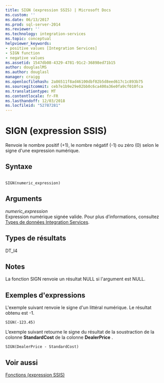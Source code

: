 ```yaml
---
title: SIGN (expression SSIS) | Microsoft Docs
ms.custom: ''
ms.date: 06/13/2017
ms.prod: sql-server-2014
ms.reviewer: ''
ms.technology: integration-services
ms.topic: conceptual
helpviewer_keywords:
- positive values [Integration Services]
- SIGN function
- negative values
ms.assetid: 1547db08-4329-4781-91c2-36898ed71b15
author: douglaslMS
ms.author: douglasl
manager: craigg
ms.openlocfilehash: 2a86511f8ad46100dbf02b5d8eed617c1c893b75
ms.sourcegitcommit: ceb7e1b9e29e02bb0c6ca400a36e0fa9cf010fca
ms.translationtype: MT
ms.contentlocale: fr-FR
ms.lasthandoff: 12/03/2018
ms.locfileid: "52787281"
---
```

# <a name="sign-ssis-expression"></a>SIGN (expression SSIS)
  Renvoie le nombre positif (+1), le nombre négatif (-1) ou zéro (0) selon le signe d'une expression numérique.  
  
## <a name="syntax"></a>Syntaxe  
  
```  
  
SIGN(numeric_expression)  
```  
  
## <a name="arguments"></a>Arguments  
 *numeric_expression*  
 Expression numérique signée valide. Pour plus d’informations, consultez [Types de données Integration Services](../data-flow/integration-services-data-types.md).  
  
## <a name="result-types"></a>Types de résultats  
 DT_I4  
  
## <a name="remarks"></a>Notes  
 La fonction SIGN renvoie un résultat NULL si l'argument est NULL.  
  
## <a name="expression-examples"></a>Exemples d'expressions  
 L'exemple suivant renvoie le signe d'un littéral numérique. Le résultat obtenu est -1.  
  
```  
SIGN(-123.45)  
```  
  
 L’exemple suivant retourne le signe du résultat de la soustraction de la colonne **StandardCost** de la colonne **DealerPrice** .  
  
```  
SIGN(DealerPrice - StandardCost)  
```  
  
## <a name="see-also"></a>Voir aussi  
 [Fonctions &#40;expression SSIS&#41;](functions-ssis-expression.md)  
  
  
